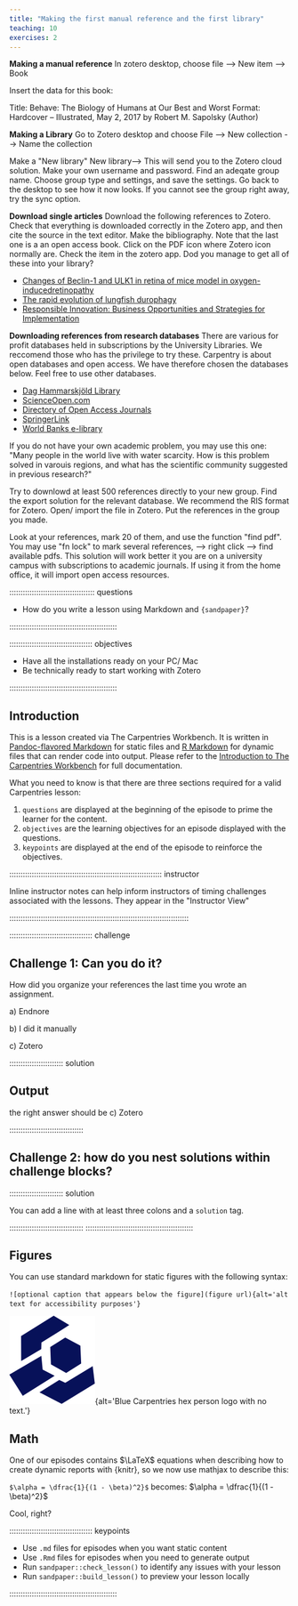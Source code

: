 ```yaml
---
title: "Making the first manual reference and the first library"
teaching: 10
exercises: 2
---
```


**Making a manual reference**
In zotero desktop, choose file --> New item --> Book

Insert the data for this book:

Title: Behave: The Biology of Humans at Our Best and Worst 
Format: Hardcover – Illustrated, May 2, 2017
by Robert M. Sapolsky (Author)

**Making a Library**
Go to Zotero desktop and choose File --> New collection --> Name the collection

Make a "New library" New library--> This will send you to the Zotero cloud solution. Make your own username and password. Find an adeqate group name. Choose group type and settings, and save the settings. Go back to the desktop to see how it now looks. If you cannot see the group right away, try the sync option.

**Download single articles**
Download the following references to Zotero. Check that everything is downloaded correctly in the Zotero app, and then cite the source in the text editor. Make the bibliography. Note that the last one is a an open access book. Click on the PDF icon where Zotero icon normally are. Check the item in the zotero app. Dod you manage to get all of these into your library?

- [Changes of Beclin-1 and ULK1 in retina of mice model in oxygen-inducedretinopathy](https://doi.org/10.1016/j.aopr.2022.100065)
- [The rapid evolution of lungfish durophagy](https://doi.org/10.1016/j.aopr.2022.100065)
- [Responsible Innovation: Business Opportunities and Strategies
for Implementation](https://link.springer.com/content/pdf/10.1007/978-94-024-1720-3.pdf)

**Downloading references from research databases**
There are various for profit databases held in subscriptions by the University Libraries. We reccomend those who has the privilege to try these. Carpentry is about open databases and open access. We have therefore chosen the databases below. Feel free to use other databases.

- [Dag Hammarskjöld Library](https://www.un.org/en/library/page/databases)
- [ScienceOpen.com](https://www.scienceopen.com/) 
- [Directory of Open Access Journals](https://doaj.org/)
- [SpringerLink](https://link.springer.com/)
- [World Banks e-library](https://elibrary.worldbank.org/)

If you do not have your own academic problem, you may use this one:
"Many people in the world live with water scarcity. How is this problem solved in varouis regions, and what has the scientific community suggested in previous research?"

Try to downlowd at least 500 references directly to your new group. Find the export solution for the relevant database. We recommend the RIS format for Zotero. Open/ import the file in Zotero. Put the references in the group you made.

Look at your references, mark 20 of them, and use the function "find pdf". You may use "fn lock" to mark several references, --> right click --> find available pdfs. This solution will work better it you are on a university campus with subscriptions to academic journals. If using it from the home office, it will import open access resources.

:::::::::::::::::::::::::::::::::::::: questions 

- How do you write a lesson using Markdown and `{sandpaper}`?

::::::::::::::::::::::::::::::::::::::::::::::::

::::::::::::::::::::::::::::::::::::: objectives

- Have all the installations ready on your PC/ Mac
- Be technically ready to start working with Zotero

::::::::::::::::::::::::::::::::::::::::::::::::

## Introduction

This is a lesson created via The Carpentries Workbench. It is written in
[Pandoc-flavored Markdown](https://pandoc.org/MANUAL.txt) for static files and
[R Markdown][r-markdown] for dynamic files that can render code into output. 
Please refer to the [Introduction to The Carpentries 
Workbench](https://carpentries.github.io/sandpaper-docs/) for full documentation.

What you need to know is that there are three sections required for a valid
Carpentries lesson:

 1. `questions` are displayed at the beginning of the episode to prime the
    learner for the content.
 2. `objectives` are the learning objectives for an episode displayed with
    the questions.
 3. `keypoints` are displayed at the end of the episode to reinforce the
    objectives.

:::::::::::::::::::::::::::::::::::::::::::::::::::::::::::::::::::: instructor

Inline instructor notes can help inform instructors of timing challenges
associated with the lessons. They appear in the "Instructor View"

::::::::::::::::::::::::::::::::::::::::::::::::::::::::::::::::::::::::::::::::

::::::::::::::::::::::::::::::::::::: challenge 

## Challenge 1: Can you do it?



How did you organize your references the last time you wrote an assignment.

a) Endnore

b) I did it manually

c) Zotero

:::::::::::::::::::::::: solution 

## Output
 
the right answer should be c) Zotero

:::::::::::::::::::::::::::::::::


## Challenge 2: how do you nest solutions within challenge blocks?

:::::::::::::::::::::::: solution 

You can add a line with at least three colons and a `solution` tag.

:::::::::::::::::::::::::::::::::
::::::::::::::::::::::::::::::::::::::::::::::::

## Figures

You can use standard markdown for static figures with the following syntax:

`![optional caption that appears below the figure](figure url){alt='alt text for
accessibility purposes'}`

![You belong in The Carpentries!](https://raw.githubusercontent.com/carpentries/logo/master/Badge_Carpentries.svg){alt='Blue Carpentries hex person logo with no text.'}

## Math

One of our episodes contains $\LaTeX$ equations when describing how to create
dynamic reports with {knitr}, so we now use mathjax to describe this:

`$\alpha = \dfrac{1}{(1 - \beta)^2}$` becomes: $\alpha = \dfrac{1}{(1 - \beta)^2}$

Cool, right?

::::::::::::::::::::::::::::::::::::: keypoints 

- Use `.md` files for episodes when you want static content
- Use `.Rmd` files for episodes when you need to generate output
- Run `sandpaper::check_lesson()` to identify any issues with your lesson
- Run `sandpaper::build_lesson()` to preview your lesson locally

::::::::::::::::::::::::::::::::::::::::::::::::

[r-markdown]: https://rmarkdown.rstudio.com/
